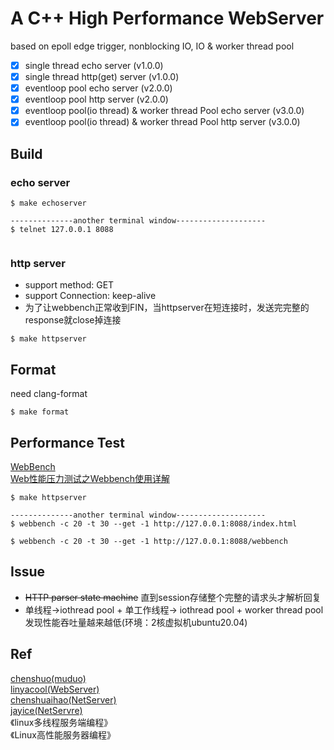 # A C++ High Performance WebServer
based on epoll edge trigger, nonblocking IO, IO & worker thread pool 

- [x] single thread echo server (v1.0.0)
- [x] single thread http(get) server (v1.0.0)
- [x] eventloop pool echo server (v2.0.0)
- [x] eventloop pool http server (v2.0.0)
- [x] eventloop pool(io thread) & worker thread Pool echo server (v3.0.0)
- [x] eventloop pool(io thread) & worker thread Pool http server (v3.0.0)

## Build
### echo server
```
$ make echoserver

--------------another terminal window--------------------
$ telnet 127.0.0.1 8088


```
### http server
- support method: GET  
- support Connection: keep-alive
- 为了让webbench正常收到FIN，当httpserver在短连接时，发送完完整的response就close掉连接
```
$ make httpserver
```

## Format
need clang-format
```
$ make format
```

## Performance Test
[WebBench](https://github.com/EZLippi/WebBench)  
[Web性能压力测试之Webbench使用详解](https://www.cnblogs.com/fjping0606/p/5852049.html)
```
$ make httpserver

--------------another terminal window--------------------
$ webbench -c 20 -t 30 --get -1 http://127.0.0.1:8088/index.html

$ webbench -c 20 -t 30 --get -1 http://127.0.0.1:8088/webbench

```

## Issue
-  ~~HTTP parser state machine~~ 直到session存储整个完整的请求头才解析回复  
- 单线程->iothread pool + 单工作线程-> iothread pool + worker thread pool  发现性能吞吐量越来越低(环境：2核虚拟机ubuntu20.04)

## Ref
[chenshuo(muduo)](https://github.com/chenshuo/muduo)  
[linyacool(WebServer)](https://github.com/linyacool/WebServer)  
[chenshuaihao(NetServer)](https://github.com/chenshuaihao/NetServer)  
[jayice(NetServre)](https://github.com/Jayice-zjw/WebServer)  
《linux多线程服务端编程》  
《Linux高性能服务器编程》
